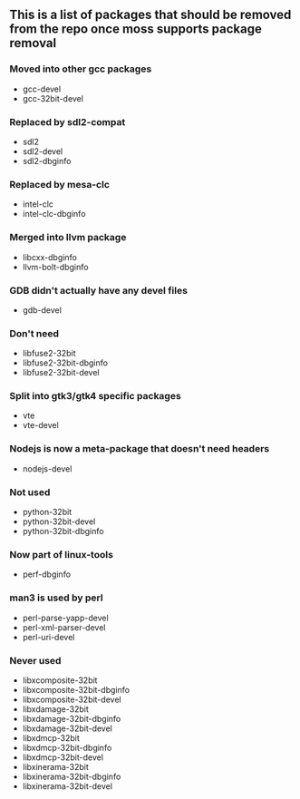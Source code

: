 ## This is a list of packages that should be removed from the repo once moss supports package removal

### Moved into other gcc packages
- gcc-devel
- gcc-32bit-devel

### Replaced by sdl2-compat
- sdl2
- sdl2-devel
- sdl2-dbginfo

### Replaced by mesa-clc
- intel-clc
- intel-clc-dbginfo

### Merged into llvm package
- libcxx-dbginfo
- llvm-bolt-dbginfo

### GDB didn't actually have any devel files
- gdb-devel

### Don't need
- libfuse2-32bit
- libfuse2-32bit-dbginfo
- libfuse2-32bit-devel

### Split into gtk3/gtk4 specific packages
- vte
- vte-devel

### Nodejs is now a meta-package that doesn't need headers
- nodejs-devel

### Not used
- python-32bit
- python-32bit-devel
- python-32bit-dbginfo

### Now part of linux-tools
- perf-dbginfo

### man3 is used by perl
- perl-parse-yapp-devel
- perl-xml-parser-devel
- perl-uri-devel

### Never used
- libxcomposite-32bit
- libxcomposite-32bit-dbginfo
- libxcomposite-32bit-devel
- libxdamage-32bit
- libxdamage-32bit-dbginfo
- libxdamage-32bit-devel
- libxdmcp-32bit
- libxdmcp-32bit-dbginfo
- libxdmcp-32bit-devel
- libxinerama-32bit
- libxinerama-32bit-dbginfo
- libxinerama-32bit-devel
